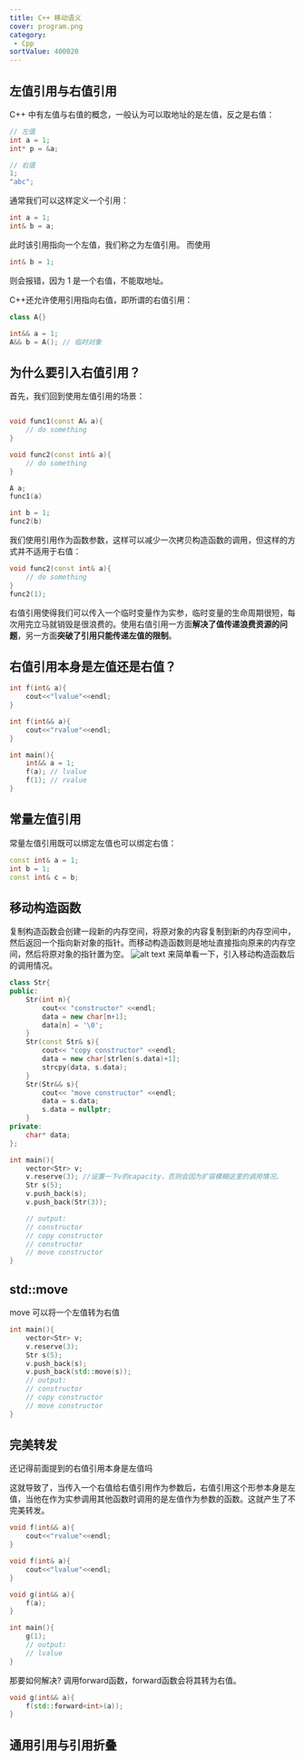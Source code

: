 ```yaml
---
title: C++ 移动语义
cover: program.png
category:
 - Cpp
sortValue: 400020
---
```


## 左值引用与右值引用

C++ 中有左值与右值的概念，一般认为可以取地址的是左值，反之是右值：

```cpp
// 左值
int a = 1;
int* p = &a;

// 右值
1;
"abc";
```

通常我们可以这样定义一个引用：

```cpp
int a = 1;
int& b = a;
```

此时该引用指向一个左值，我们称之为左值引用。
而使用

```cpp
int& b = 1;
```

则会报错，因为 1 是一个右值，不能取地址。

C++还允许使用引用指向右值，即所谓的右值引用：

```cpp
class A{}

int&& a = 1;
A&& b = A(); // 临时对象
```

## 为什么要引入右值引用？

首先，我们回到使用左值引用的场景：

```cpp

void func1(const A& a){
    // do something
}

void func2(const int& a){
    // do something
}

A a;
func1(a)

int b = 1;
func2(b)

```

我们使用引用作为函数参数，这样可以减少一次拷贝构造函数的调用，但这样的方式并不适用于右值：

```cpp
void func2(const int& a){
    // do something
}
func2(1);
```

右值引用使得我们可以传入一个临时变量作为实参，临时变量的生命周期很短，每次用完立马就销毁是很浪费的。使用右值引用一方面**解决了值传递浪费资源的问题**，另一方面**突破了引用只能传递左值的限制**。

## 右值引用本身是左值还是右值？

```cpp
int f(int& a){
    cout<<"lvalue"<<endl;
}

int f(int&& a){
    cout<<"rvalue"<<endl;
}

int main(){
    int&& a = 1;
    f(a); // lvalue
    f(1); // rvalue
}
```

## 常量左值引用

常量左值引用既可以绑定左值也可以绑定右值：

```cpp
const int& a = 1;
int b = 1;
const int& c = b;
```

## 移动构造函数

复制构造函数会创建一段新的内存空间，将原对象的内容复制到新的内存空间中，然后返回一个指向新对象的指针。而移动构造函数则是地址直接指向原来的内存空间，然后将原对象的指针置为空。
![alt text](image.png)
来简单看一下，引入移动构造函数后的调用情况。

```cpp
class Str{
public:
    Str(int n){
        cout<< "constructor" <<endl;
        data = new char[n+1];
        data[n] = '\0';
    }
    Str(const Str& s){
        cout<< "copy constructor" <<endl;
        data = new char[strlen(s.data)+1];
        strcpy(data, s.data);
    }
    Str(Str&& s){
        cout<< "move constructor" <<endl;
        data = s.data;
        s.data = nullptr;
    }
private:
    char* data;
};

int main(){
    vector<Str> v;
    v.reserve(3); //设置一下v的capacity，否则会因为扩容模糊这里的调用情况。
    Str s(5);
    v.push_back(s);
    v.push_back(Str(3));

    // output:
    // constructor
    // copy constructor
    // constructor
    // move constructor
}
```

## std::move

move 可以将一个左值转为右值

```cpp
int main(){
    vector<Str> v;
    v.reserve(3);
    Str s(5);
    v.push_back(s);
    v.push_back(std::move(s));
    // output:
    // constructor
    // copy constructor
    // move constructor
}
```

## 完美转发
还记得前面提到的右值引用本身是左值吗

这就导致了，当传入一个右值给右值引用作为参数后，右值引用这个形参本身是左值，当他在作为实参调用其他函数时调用的是左值作为参数的函数。这就产生了不完美转发。

```cpp
void f(int&& a){
    cout<<"rvalue"<<endl;
}

void f(int& a){
    cout<<"lvalue"<<endl;
}

void g(int&& a){
    f(a);
}

int main(){
    g(1);
    // output:
    // lvalue
}
```

那要如何解决? 调用forward函数，forward函数会将其转为右值。
``` cpp
void g(int&& a){
    f(std::forward<int>(a));
}
```


## 通用引用与引用折叠

